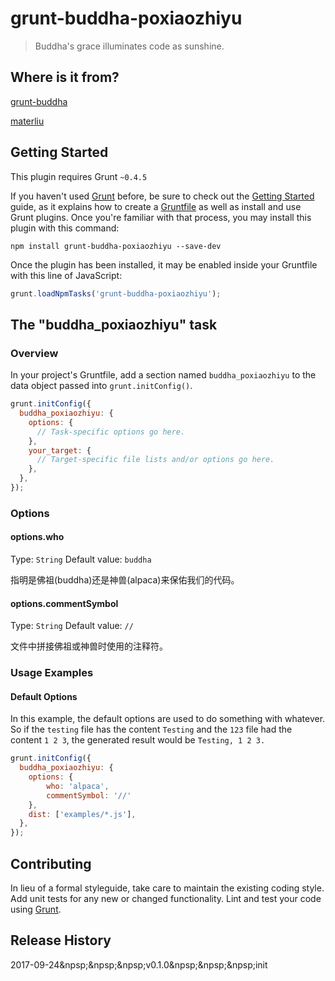 # grunt-buddha-poxiaozhiyu

> Buddha's grace illuminates code as sunshine.

## Where is it from?
[grunt-buddha](https://github.com/materliu/grunt-buddha)

[materliu](https://github.com/materliu)

## Getting Started
This plugin requires Grunt `~0.4.5`

If you haven't used [Grunt](http://gruntjs.com/) before, be sure to check out the [Getting Started](http://gruntjs.com/getting-started) guide, as it explains how to create a [Gruntfile](http://gruntjs.com/sample-gruntfile) as well as install and use Grunt plugins. Once you're familiar with that process, you may install this plugin with this command:

```shell
npm install grunt-buddha-poxiaozhiyu --save-dev
```

Once the plugin has been installed, it may be enabled inside your Gruntfile with this line of JavaScript:

```js
grunt.loadNpmTasks('grunt-buddha-poxiaozhiyu');
```

## The "buddha_poxiaozhiyu" task

### Overview
In your project's Gruntfile, add a section named `buddha_poxiaozhiyu` to the data object passed into `grunt.initConfig()`.

```js
grunt.initConfig({
  buddha_poxiaozhiyu: {
    options: {
      // Task-specific options go here.
    },
    your_target: {
      // Target-specific file lists and/or options go here.
    },
  },
});
```

### Options

#### options.who
Type: `String`
Default value: `buddha`

指明是佛祖(buddha)还是神兽(alpaca)来保佑我们的代码。

#### options.commentSymbol
Type: `String`
Default value: `//`

文件中拼接佛祖或神兽时使用的注释符。

### Usage Examples

#### Default Options
In this example, the default options are used to do something with whatever. So if the `testing` file has the content `Testing` and the `123` file had the content `1 2 3`, the generated result would be `Testing, 1 2 3.`

```js
grunt.initConfig({
  buddha_poxiaozhiyu: {
    options: {
        who: 'alpaca',
        commentSymbol: '//'
    },
    dist: ['examples/*.js'],
  },
});
```


## Contributing
In lieu of a formal styleguide, take care to maintain the existing coding style. Add unit tests for any new or changed functionality. Lint and test your code using [Grunt](http://gruntjs.com/).

## Release History
2017-09-24&npsp;&npsp;&npsp;v0.1.0&npsp;&npsp;&npsp;init
